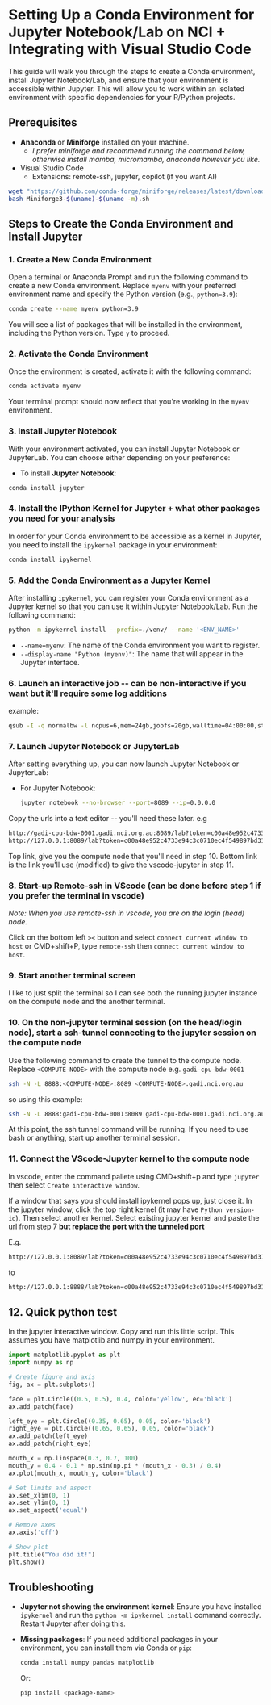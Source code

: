 # Setting Up a Conda Environment for Jupyter Notebook/Lab on NCI + Integrating with Visual Studio Code

This guide will walk you through the steps to create a Conda environment, install Jupyter Notebook/Lab, and ensure that your environment is accessible within Jupyter. This will allow you to work within an isolated environment with specific dependencies for your R/Python projects.

## Prerequisites

- **Anaconda** or **Miniforge** installed on your machine.
  - *I prefer miniforge and recommend running the command below, otherwise install mamba, micromamba, anaconda however you like.*
- Visual Studio Code
  - Extensions: remote-ssh, jupyter, copilot (if you want AI)


```bash
wget "https://github.com/conda-forge/miniforge/releases/latest/download/Miniforge3-$(uname)-$(uname -m).sh"
bash Miniforge3-$(uname)-$(uname -m).sh
```

## Steps to Create the Conda Environment and Install Jupyter

### 1. Create a New Conda Environment

Open a terminal or Anaconda Prompt and run the following command to create a new Conda environment. Replace `myenv` with your preferred environment name and specify the Python version (e.g., `python=3.9`):

```bash
conda create --name myenv python=3.9
```

You will see a list of packages that will be installed in the environment, including the Python version. Type `y` to proceed.

### 2. Activate the Conda Environment

Once the environment is created, activate it with the following command:

```bash
conda activate myenv
```

Your terminal prompt should now reflect that you're working in the `myenv` environment.

### 3. Install Jupyter Notebook

With your environment activated, you can install Jupyter Notebook or JupyterLab. You can choose either depending on your preference:

- To install **Jupyter Notebook**:

```bash
conda install jupyter
```

### 4. Install the IPython Kernel for Jupyter + what other packages you need for your analysis

In order for your Conda environment to be accessible as a kernel in Jupyter, you need to install the `ipykernel` package in your environment:

```bash
conda install ipykernel
```

### 5. Add the Conda Environment as a Jupyter Kernel

After installing `ipykernel`, you can register your Conda environment as a Jupyter kernel so that you can use it within Jupyter Notebook/Lab. Run the following command:

```bash
python -m ipykernel install --prefix=./venv/ --name '<ENV_NAME>'
```

- `--name=myenv`: The name of the Conda environment you want to register.
- `--display-name "Python (myenv)"`: The name that will appear in the Jupyter interface.

### 6. Launch an interactive job -- can be non-interactive if you want but it'll require some log additions

example:
```bash
qsub -I -q normalbw -l ncpus=6,mem=24gb,jobfs=20gb,walltime=04:00:00,storage=scratch/ei56+gdata/ei56
```

### 7. Launch Jupyter Notebook or JupyterLab

After setting everything up, you can now launch Jupyter Notebook or JupyterLab:

- For Jupyter Notebook:

  ```bash
  jupyter notebook --no-browser --port=8089 --ip=0.0.0.0
  ```

Copy the urls into a text editor -- you'll need these later.
e.g 
```bash
http://gadi-cpu-bdw-0001.gadi.nci.org.au:8089/lab?token=c00a48e952c4733e94c3c0710ec4f549897bd318939c0802
http://127.0.0.1:8089/lab?token=c00a48e952c4733e94c3c0710ec4f549897bd318939c0802
```
Top link, give you the compute node that you'll need in step 10.
Bottom link is the link you'll use (modified) to give the vscode-jupyter in step 11. 

### 8. Start-up Remote-ssh in VScode (can be done before step 1 if you prefer the terminal in vscode)
*Note: When you use remote-ssh in vscode, you are on the login (head) node.*

Click on the bottom left `><` button and select `connect current window to host` or CMD+shift+P, type `remote-ssh` then `connect current window to host`.

### 9. Start another terminal screen
I like to just split the terminal so I can see both the running jupyter instance on the compute node and the another terminal.

### 10. On the non-jupyter terminal session (on the head/login node), start a ssh-tunnel connecting to the jupyter session on the compute node
Use the following command to create the tunnel to the compute node. Replace `<COMPUTE-NODE>` with the compute node e.g. `gadi-cpu-bdw-0001`

```bash
ssh -N -L 8888:<COMPUTE-NODE>:8089 <COMPUTE-NODE>.gadi.nci.org.au
```
so using this example:

```bash
ssh -N -L 8888:gadi-cpu-bdw-0001:8089 gadi-cpu-bdw-0001.gadi.nci.org.au
```

At this point, the ssh tunnel command will be running. If you need to use bash or anything, start up another terminal session.

### 11. Connect the VScode-Jupyter kernel to the compute node
In vscode, enter the command pallete using CMD+shift+p and type `jupyter` then select `Create interactive window`.

If a window that says you should install ipykernel pops up, just close it. In the jupyter window, click the top right kernel (it may have `Python version-id`). Then select another kernel. Select existing jupyter kernel and paste the url from step 7 **but replace the port with the tunneled port**


E.g.
```bash
http://127.0.0.1:8089/lab?token=c00a48e952c4733e94c3c0710ec4f549897bd318939c0802
```
to
```bash
http://127.0.0.1:8888/lab?token=c00a48e952c4733e94c3c0710ec4f549897bd318939c0802
```

## 12. Quick python test
In the jupyter interactive window. Copy and run this little script. This assumes you have matplotlib and numpy in your environment. 

```python
import matplotlib.pyplot as plt
import numpy as np

# Create figure and axis
fig, ax = plt.subplots()

face = plt.Circle((0.5, 0.5), 0.4, color='yellow', ec='black')
ax.add_patch(face)

left_eye = plt.Circle((0.35, 0.65), 0.05, color='black')
right_eye = plt.Circle((0.65, 0.65), 0.05, color='black')
ax.add_patch(left_eye)
ax.add_patch(right_eye)

mouth_x = np.linspace(0.3, 0.7, 100)
mouth_y = 0.4 - 0.1 * np.sin(np.pi * (mouth_x - 0.3) / 0.4)
ax.plot(mouth_x, mouth_y, color='black')

# Set limits and aspect
ax.set_xlim(0, 1)
ax.set_ylim(0, 1)
ax.set_aspect('equal')

# Remove axes
ax.axis('off')

# Show plot
plt.title("You did it!")
plt.show()
```


## Troubleshooting

- **Jupyter not showing the environment kernel**: Ensure you have installed `ipykernel` and run the `python -m ipykernel install` command correctly. Restart Jupyter after doing this.
- **Missing packages**: If you need additional packages in your environment, you can install them via Conda or `pip`:

  ```bash
  conda install numpy pandas matplotlib
  ```

  Or:

  ```bash
  pip install <package-name>
  ```
